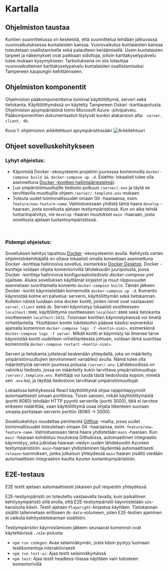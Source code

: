 # Kartalla

## Ohjelmiston taustaa

Kuntien suunnittelussa on keskeistä, että suunnittelua tehdään jatkuvassa vuorovaikutuksessa kuntalaisten kanssa. Vuorovaikutus kuntalaisten kanssa toteutetaan osallistamisella sekä palautteen keräämisellä. Usein kuntalaisten tarpeet ja näkemykset ovat paikkaan sidottuja, jolloin karttakyselypalvelu tulee mukaan kysymykseen. Tarkoituksena on siis toteuttaa vuorovaikutteinen karttakyselypalvelu kuntalaisten osallistamiseksi Tampereen kaupungin kehittämiseen.

## Ohjelmiston komponentit

Ohjelmiston pääkomponentteina toimivat käyttöliittymä, serveri sekä tietokanta. Käyttöliittymässä on käytetty Tampereen Oskari -karttaupotusta. Ohjelmiston ajoympäristönä toimii Microsoft Azure -pilvipalvelu. Pääkomponenttien dokumentaatiot löytyvät kunkin alakansion alta: <code> server, client, db</code>.

Kuva 1: ohjelmiston arkkitehtuuri ajoympäristössään
![Arkkitehtuuri](vv_arkkitehtuuri.jpg)

## Ohjeet sovelluskehitykseen

### Lyhyt ohjeistus:

- Käynnistä Docker -ekosysteemi projektin juuresssa komennoilla `docker-compose build && docker-compose up -d`. Esiehto: lokaalisti tulee olla asennettuna [Docker -konttien hallintajärjestelmä](https://www.docker.com/products/docker-desktop)).
- Luo ympäristömuuttujille tiedosto polkuun `/server/.env` ja täytä se tarvittavilla muuttujilla ohjeen `/server/.template.env` mukaan.
- Toteuta uudet toiminnallisuudet omaan Git -haaraansa, esim. `feature/new-feature-name`. Valmistuessaan yhdistä tämä haara `develop` -haaraan, josta sovellusta ajetaan testiympäristössä. Kun on aika tehdä tuotantopäivitys, vie `develop` -haaran muutokset `main` -haaraan, josta sovellusta ajetaan tuotantoympäristössä.

<br>

### Pidempi ohjeistus:

Sovelluksen kehitys tapahtuu [Docker](https://docs.docker.com/) -ekosysteemin avulla. Kehitystä varten ohjelmistokehittäjällä on oltava lokaalisti omalla koneellaan asennettuna Docker -kontteja hallinnoiva sovellus, esimerkiksi [Docker Desktop](https://www.docker.com/products/docker-desktop). Docker -kontteja voidaan ohjata komentoriviltä lähdekoodin juuripolusta, jossa Docker -kontteja hallinnoiva konfiguraatiotiedosto _docker-compose.yml_ sijaitsee. Aluksi sovelluksen käyttämät kirjastot ja muut riippuvuudet asennetaan suorittamalla komento `docker-compose build`. Tämän jälkeen Docker -kontit käynnistetään komennolla `docker-compose up -d`. Komento käynnistää kolme eri palvelua: serverin, käyttöliittymän sekä tietokannan. Kullekin näistä luodaan oma docker kontti, joiden nimet ovat vastaavasti `server`, `client` sekä `db`. Serveri käynnistyy lokaalisti osoitteeseen `localhost:3000`, käyttöliittymä osoitteeseen `localhost:8080` sekä tietokanta osoitteeseen `localhost:5432`. Toisinaan konttien käynnistyksessä voi ilmetä virhetilanteita. Yksittäisen kontin lokitietoihin pääsee käsiksi esimerkiksi ajamalla komennon `docker-compose logs -f <kontin-nimi>`, esimerkkinä `docker-compose logs -f server`. Mikäli kontti ei käynnisty tai ilmenee tarve käynnistää kontti uudelleen virhetilanteesta johtuen, voidaan tämä suorittaa komennolla `docker-compose restart <kontin-nimi>`.

Serveri ja tietokanta juttelevat keskenään yhteydellä, joka on määritetty ympäristömuuttujien (environment variables) avulla. Nämä tulee olla määritettyinä serverin juuressa polussa `/server/.env`. Lähdekoodissa on valmiiksi tiedosto, jossa on määritetty kukin tarvittava ympäristömuuttuja: `/server/.template.env`. Kehittäjä voi luoda tästä tiedostosta kopion, nimetä sen `.env`:ksi, ja täyttää tiedostoon tarvittavat ympäristömuuttujat.

Lokaalissa kehityksessä React käyttöliittymä ohjaa rajapintapyynnöt automaattisesti omaan porttiinsa. Toisin sanoen, mikäli käyttöliittymästä (portti 8080) tehdään HTTP pyyntö serverille (portti 3000), tätä ei tarvitse erikseen määrittää, vaan käyttöliittymä osaa ohjata liikenteen suoraan omasta portistaan serverin porttiin (8080 -> 3000).

Sovelluskehitys noudattaa perinteistä [Gitflow](https://www.atlassian.com/git/tutorials/comparing-workflows/gitflow-workflow#:~:text=The%20overall%20flow%20of%20Gitflow,branch%20is%20created%20from%20main&text=When%20a%20feature%20is%20complete%20it%20is%20merged%20into%20the,branch%20is%20created%20from%20main) -mallia, jossa uudet toiminnallisuudet toteutetaan omaan Git -haaraansa, esim. `feature/new-feature-name`. Valmistuessaan tämä haara yhdistetään `main` -haaraan. Kun `main` -haaraan kohdistuu muutoksia Githubissa, automaattinen integraatio käynnistyy, joka julkistaa haaraan viedyn uuden lähdekoodin Azureen testiympäristöön. `main`-haaraan yhdistäminen täydentää automaattisesti `release`-luonnoksen, jonka julkaisun yhteydessä `main` haaran sisältö viedään automaattisen integraation kautta Azuren tuotantoympäristöön.

## E2E-testaus

E2E testit ajetaan automaattisesti jokaisen pull requestin yhteydessä.

E2E-testiympäristö on toteutettu vastaavalla tavalla, kuin paikallinen kehitysympäristö sillä erolla, että E2E-testiympäristö käynnistetään `e2e`-kansiosta käsin. Testit ajetaan `Playwright`-kirjastoa käyttäen. Tietokannan sisältö tallennetaan erilliseen `db-data`-volumeen, joten E2E-testien ajaminen ei vaikuta kehitystietokannan sisältöön.

Testiympäristön käynnistämisen jälkeen seuraavat komennot ovat käytettävissä `./e2e`-polusta:

- `npm run codegen`: Avaa selainnäkymän, josta käsin pystyy luomaan testikomentoja interaktiivisesti
- `npm run test-ui`: Ajaa testit selainnäkymässä
- `npm test`: Ajaa testit headless-tilassa näyttäen vain tulosteen komentorivillä
